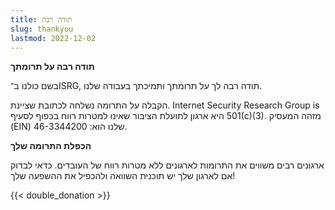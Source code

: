 ```yaml
---
title: תודה רבה
slug: thankyou
lastmod: 2022-12-02
---
```


  <div class="container">
    <p><strong>תודה רבה על תרומתך</strong></p>
    <p>בשם כולנו ב־ISRG, תודה רבה לך על תרומתך ותמיכתך בעבודה שלנו.</p>
    <p>הקבלה על התרומה נשלחה לכתובת שציינת. Internet Security Research Group is היא ארגון לתועלת הציבור שאינו למטרות רווח בכפוף לסעיף ‎501(c)(3)‎. מזהה המעסיק (EIN) שלנו הוא: 46-3344200.</p>
    <p class="pt-2"><strong>הכפלת התרומה שלך</strong></p>
    <p>ארגונים רבים משווים את התרומות לארגונים ללא מטרות רווח של העובדים. כדאי לבדוק אם לארגון שלך יש תוכנית השוואה ולהכפיל את ההשפעה שלך!</p>
    <div class="pt-2">
      {{< double_donation >}}
    </div>
  </div>
